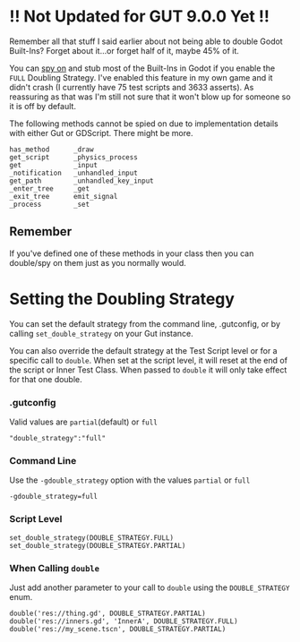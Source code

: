 # !! Not Updated for GUT 9.0.0 Yet !!
Remember all that stuff I said earlier about not being able to double Godot Built-Ins?  Forget about it...or forget half of it, maybe 45% of it.

You can [spy on](Spies) and stub most of the Built-Ins in Godot if you enable the `FULL` Doubling Strategy. I've enabled this feature in my own game and it didn't crash (I currently have 75 test scripts and 3633 asserts).  As reassuring as that was I'm still not sure that it won't blow up for someone so it is off by default.

The following methods cannot be spied on due to implementation details with either Gut or GDScript.  There might be more.

```
has_method      _draw
get_script      _physics_process
get             _input
_notification   _unhandled_input
get_path        _unhandled_key_input
_enter_tree     _get
_exit_tree      emit_signal
_process        _set
```
## Remember
If you've defined one of these methods in your class then you can double/spy on them just as you normally would.

# Setting the Doubling Strategy
You can set the default strategy from the command line, .gutconfig, or by calling `set_double_strategy` on your Gut instance.

You can also override the default strategy at the Test Script level or for a specific call to `double`.  When set at the script level, it will reset at the end of the script or Inner Test Class.  When passed to `double` it will only take effect for that one double.

### .gutconfig
Valid values are `partial`(default) or `full`
```
"double_strategy":"full"
```

### Command Line
Use the `-gdouble_strategy` option with the values `partial` or `full`
```
-gdouble_strategy=full
```

### Script Level
```
set_double_strategy(DOUBLE_STRATEGY.FULL)
set_double_strategy(DOUBLE_STRATEGY.PARTIAL)
```

### When Calling `double`
Just add another parameter to your call to `double` using the `DOUBLE_STRATEGY` enum.
```
double('res://thing.gd', DOUBLE_STRATEGY.PARTIAL)
double('res://inners.gd', 'InnerA', DOUBLE_STRATEGY.FULL)
double('res://my_scene.tscn', DOUBLE_STRATEGY.PARTIAL)
```